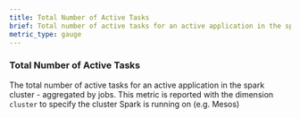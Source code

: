 ```yaml
---
title: Total Number of Active Tasks
brief: Total number of active tasks for an active application in the spark cluster
metric_type: gauge
---
```

### Total Number of Active Tasks
The total number of active tasks for an active application in the spark cluster - aggregated by jobs. This metric is reported with the dimension `cluster` to specify the cluster Spark is running on (e.g. Mesos)
